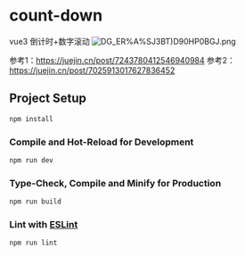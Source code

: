 # count-down
vue3 倒计时+数字滚动
![DG_ER%A%SJ3BT)D90HP0BGJ.png](..%2F..%2F..%2F..%2FUsers%2Ftiemay%2FAppData%2FRoaming%2FTencent%2FTIM%2FTemp%2FDG_ER%25A%25SJ3BT%29D90HP0BGJ.png)

参考1：https://juejin.cn/post/7243780412546940984
参考2：https://juejin.cn/post/7025913017627836452

## Project Setup

```sh
npm install
```

### Compile and Hot-Reload for Development

```sh
npm run dev
```

### Type-Check, Compile and Minify for Production

```sh
npm run build
```

### Lint with [ESLint](https://eslint.org/)

```sh
npm run lint
```
